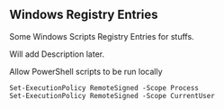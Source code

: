 ## Windows Registry Entries

Some Windows Scripts Registry Entries for stuffs.

Will add Description later.

Allow PowerShell scripts to be run locally

```
Set-ExecutionPolicy RemoteSigned -Scope Process
Set-ExecutionPolicy RemoteSigned -Scope CurrentUser
```
